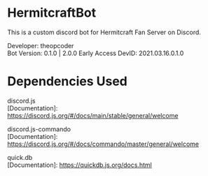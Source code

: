 # HermitcraftBot
This is a custom discord bot for Hermitcraft Fan Server on Discord.

Developer: theopcoder  
Bot Version: 0.1.0 | 2.0.0 Early Access
DevID: 2021.03.16.0.1.0

# Dependencies Used

discord.js  
[Documentation]: https://discord.js.org/#/docs/main/stable/general/welcome

discord.js-commando  
[Documentation]: https://discord.js.org/#/docs/commando/master/general/welcome

quick.db  
[Documentation]: https://quickdb.js.org/docs.html